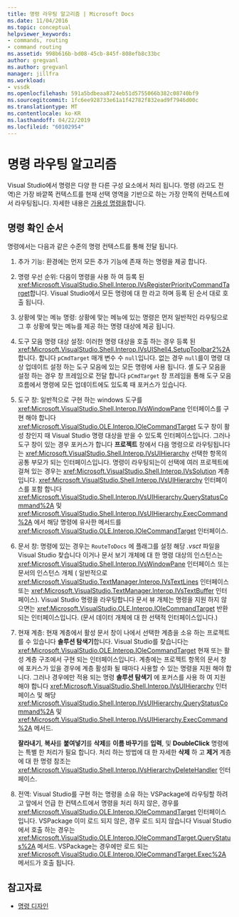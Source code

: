 ```yaml
---
title: 명령 라우팅 알고리즘 | Microsoft Docs
ms.date: 11/04/2016
ms.topic: conceptual
helpviewer_keywords:
- commands, routing
- command routing
ms.assetid: 998b616b-bd08-45cb-845f-808efb8c33bc
author: gregvanl
ms.author: gregvanl
manager: jillfra
ms.workload:
- vssdk
ms.openlocfilehash: 591a5bdbeaa8724eb51d5755066b382c08740bf9
ms.sourcegitcommit: 1fc6ee928733e61a1f42782f832ead9f7946d00c
ms.translationtype: MT
ms.contentlocale: ko-KR
ms.lasthandoff: 04/22/2019
ms.locfileid: "60102954"
---
```

# <a name="command-routing-algorithm"></a>명령 라우팅 알고리즘
Visual Studio에서 명령은 다양 한 다른 구성 요소에서 처리 됩니다. 명령 (라고도 전역)은 가장 바깥쪽 컨텍스트를 현재 선택 영역을 기반으로 하는 가장 안쪽의 컨텍스트에서 라우팅됩니다. 자세한 내용은 [가용성 명령을](../../extensibility/internals/command-availability.md)합니다.

## <a name="order-of-command-resolution"></a>명령 확인 순서
 명령에서는 다음과 같은 수준의 명령 컨텍스트를 통해 전달 됩니다.

1. 추가 기능: 환경에는 먼저 모든 추가 기능에 존재 하는 명령을 제공 합니다.

2. 명령 우선 순위: 다음이 명령을 사용 하 여 등록 된 <xref:Microsoft.VisualStudio.Shell.Interop.IVsRegisterPriorityCommandTarget>합니다. Visual Studio에서 모든 명령에 대 한 라고 하며 등록 된 순서 대로 호출 됩니다.

3. 상황에 맞는 메뉴 명령: 상황에 맞는 메뉴에 있는 명령은 먼저 일반적인 라우팅으로 그 후 상황에 맞는 메뉴를 제공 하는 명령 대상에 제공 됩니다.

4. 도구 모음 명령 대상 설정: 이러한 명령 대상을 호출 하는 경우 등록 된 <xref:Microsoft.VisualStudio.Shell.Interop.IVsUIShell4.SetupToolbar2%2A>합니다. 합니다 `pCmdTarget` 매개 변수 수 `null`입니다. 없는 경우 `null`를이 명령 대상 업데이트 설정 하는 도구 모음에 있는 모든 명령에 사용 됩니다. 셸 도구 모음을 설정 하는 경우 창 프레임으로 전달 합니다 `pCmdTarget` 창 프레임을 통해 도구 모음 흐름에서 명령에 모든 업데이트에도 있도록 때 포커스가 있습니다.

5. 도구 창: 일반적으로 구현 하는 windows 도구를 <xref:Microsoft.VisualStudio.Shell.Interop.IVsWindowPane> 인터페이스를 구현 해야 합니다 <xref:Microsoft.VisualStudio.OLE.Interop.IOleCommandTarget> 도구 창이 활성 창인지 때 Visual Studio 명령 대상을 받을 수 있도록 인터페이스입니다. 그러나 도구 창이 있는 경우 포커스가 합니다 **프로젝트** 창에서 다음 명령으로 라우팅됩니다는 <xref:Microsoft.VisualStudio.Shell.Interop.IVsUIHierarchy> 선택한 항목의 공통 부모가 되는 인터페이스입니다. 명령이 라우팅되는이 선택에 여러 프로젝트에 걸쳐 있는 경우는 <xref:Microsoft.VisualStudio.Shell.Interop.IVsSolution> 계층입니다. <xref:Microsoft.VisualStudio.Shell.Interop.IVsUIHierarchy> 인터페이스를 포함 합니다 <xref:Microsoft.VisualStudio.Shell.Interop.IVsUIHierarchy.QueryStatusCommand%2A> 및 <xref:Microsoft.VisualStudio.Shell.Interop.IVsUIHierarchy.ExecCommand%2A> 에서 해당 명령에 유사한 메서드를 <xref:Microsoft.VisualStudio.OLE.Interop.IOleCommandTarget> 인터페이스.

6. 문서 창: 명령에 있는 경우는 `RouteToDocs` 에 플래그를 설정 해당 *.vsct* 파일을 Visual Studio 찾습니다 이거나 문서 보기 개체에 대 한 명령 대상의 인스턴스는 <xref:Microsoft.VisualStudio.Shell.Interop.IVsWindowPane> 인터페이스 또는 문서의 인스턴스 개체 ( 일반적으로 <xref:Microsoft.VisualStudio.TextManager.Interop.IVsTextLines> 인터페이스 또는 <xref:Microsoft.VisualStudio.TextManager.Interop.IVsTextBuffer> 인터페이스). Visual Studio 명령을 라우팅합니다 문서 뷰 개체는 명령을 지원 하지 않으면는 <xref:Microsoft.VisualStudio.OLE.Interop.IOleCommandTarget> 반환 되는 인터페이스입니다. (문서 데이터 개체에 대 한 선택적 인터페이스입니다.)

7. 현재 계층: 현재 계층에서 활성 문서 창이 나에서 선택한 계층을 소유 하는 프로젝트를 수 있습니다 **솔루션 탐색기**합니다. Visual Studio를 찾습니다는 <xref:Microsoft.VisualStudio.OLE.Interop.IOleCommandTarget> 현재 또는 활성 계층 구조에서 구현 되는 인터페이스입니다. 계층에는 프로젝트 항목의 문서 창에 포커스가 있을 경우에 계층 활성화 될 때마다 사용할 수 있는 명령을 지원 해야 합니다. 그러나 경우에만 적용 되는 명령 **솔루션 탐색기** 에 포커스를 사용 하 여 지원 해야 합니다 <xref:Microsoft.VisualStudio.Shell.Interop.IVsUIHierarchy> 인터페이스 및 해당 <xref:Microsoft.VisualStudio.Shell.Interop.IVsUIHierarchy.QueryStatusCommand%2A> 및 <xref:Microsoft.VisualStudio.Shell.Interop.IVsUIHierarchy.ExecCommand%2A> 메서드.

     **잘라내기**, **복사**를 **붙여넣기**를 **삭제**를 **이름 바꾸기**를 **입력**, 및 **DoubleClick** 명령에는 특별 한 처리가 필요 합니다. 처리 하는 방법에 대 한 자세한 **삭제** 하 고 **제거** 계층에 대 한 명령 참조는 <xref:Microsoft.VisualStudio.Shell.Interop.IVsHierarchyDeleteHandler> 인터페이스.

8. 전역: Visual Studio를 구현 하는 명령을 소유 하는 VSPackage에 라우팅할 하려고 앞에서 언급 한 컨텍스트에서 명령을 처리 하지 않은, 경우를 <xref:Microsoft.VisualStudio.OLE.Interop.IOleCommandTarget> 인터페이스입니다. VSPackage 이미 로드 되지 않은, 경우 로드 되지 않습니다 Visual Studio에서 호출 하는 경우는 <xref:Microsoft.VisualStudio.OLE.Interop.IOleCommandTarget.QueryStatus%2A> 메서드. VSPackage는 경우에만 로드 되는 <xref:Microsoft.VisualStudio.OLE.Interop.IOleCommandTarget.Exec%2A> 메서드가 호출 됩니다.

## <a name="see-also"></a>참고자료
- [명령 디자인](../../extensibility/internals/command-design.md)